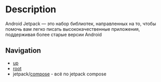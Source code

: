 # Description
Android Jetpack — это набор библиотек, направленных на то, чтобы помочь вам легко писать высококачественные приложения, поддерживая более старые версии Android

## Navigation
+ [up](https://github.com/friendboy1/Templates/tree/master)
+ [root](https://github.com/friendboy1/Templates/tree/master)
+ jetpack/[compose](https://github.com/friendboy1/Templates/tree/jetpack_compose) - всё по jetpack compose

